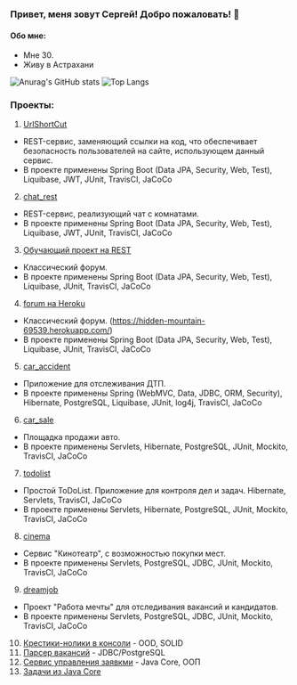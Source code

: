 ### Привет, меня зовут Сергей! Добро пожаловать! 👋

#### Обо мне:

* Мне 30.
* Живу в Астрахани

![Anurag's GitHub stats](https://github-readme-stats.vercel.app/api?username=smorozov30&hide=stars,prs,issues,contribs&count_private=true)
![Top Langs](https://github-readme-stats.vercel.app/api/top-langs/?username=smorozov30&layout=compact)

### Проекты:

1. [UrlShortCut](https://github.com/smorozov30/job4j_url_shortcut) 
* REST-сервис, заменяющий ссылки на код, что обеспечивает безопасность пользователей на сайте, использующем данный сервис. 
* В проекте применены Spring Boot (Data JPA, Security, Web, Test), Liquibase, JWT, JUnit, TravisCI, JaCoCo
2. [chat_rest](https://github.com/smorozov30/job4j_chat_rest)
* REST-сервис, реализующий чат c комнатами. 
* В проекте применены Spring Boot (Data JPA, Security, Web, Test), Liquibase, JWT, JUnit, TravisCI, JaCoCo
3. [Обучающий проект на REST](https://github.com/smorozov30/job4j_restful)
* Классический форум. 
* В проекте применены Spring Boot (Data JPA, Security, Web, Test), Liquibase, JUnit, TravisCI, JaCoCo
4. [forum на Heroku](https://github.com/smorozov30/job4j_forum)
* Классический форум. (https://hidden-mountain-69539.herokuapp.com/)
* В проекте применены Spring Boot (Data JPA, Security, Web, Test), Liquibase, JUnit, TravisCI, JaCoCo
5. [car_accident](https://github.com/smorozov30/job4j_car_accident)
* Приложение для отслеживания ДТП.
* В проекте применены Spring (WebMVC, Data, JDBC, ORM, Security), Hibernate, PostgreSQL, Liquibase, JUnit, log4j, TravisCI, JaCoCo
6. [car_sale](https://github.com/smorozov30/job4j_car_sale)
* Площадка продажи авто. 
* В проекте применены Servlets, Hibernate, PostgreSQL, JUnit, Mockito, TravisCI, JaCoCo
7. [todolist](https://github.com/smorozov30/job4j_todolist)
* Простой ToDoList. Приложение для контроля дел и задач. Hibernate, Servlets, TravisCI, JaCoCo
* В проекте применены Servlets, Hibernate, PostgreSQL, JUnit, Mockito, TravisCI, JaCoCo
8. [cinema](https://github.com/smorozov30/job4j_cinema)
* Сервис "Кинотеатр", с возможностью покупки мест.
* В проекте применены Servlets, PostgreSQL, JDBC, JUnit, Mockito, TravisCI, JaCoCo
9. [dreamjob](https://github.com/smorozov30/job4j_dreamjob)
* Проект "Работа мечты" для отследивания вакансий и кандидатов.
* В проекте применены Servlets, PostgreSQL, JDBC, JUnit, Mockito, TravisCI, JaCoCo
10. [Крестики-нолики в консоли](https://github.com/smorozov30/job4j/tree/master/chapter_008/src/main/java/ru/job4j/tictactoy) - OOD, SOLID
11. [Парсер вакансий](https://github.com/smorozov30/job4j/tree/master/chapter_007/src/main/java/ru/job4j/parser) - JDBC/PostgreSQL
12. [Сервис управления заявкми](https://github.com/smorozov30/job4j_tracker) - Java Core, ООП
13. [Задачи из Java Core](https://github.com/smorozov30/job4j)

<!--
**smorozov30/smorozov30** is a ✨ _special_ ✨ repository because its `README.md` (this file) appears on your GitHub profile.

Here are some ideas to get you started:

- 🔭 I’m currently working on ...
- 🌱 I’m currently learning ...
- 👯 I’m looking to collaborate on ...
- 🤔 I’m looking for help with ...
- 💬 Ask me about ...
- 📫 How to reach me: ...
- 😄 Pronouns: ...
- ⚡ Fun fact: ...
-->
